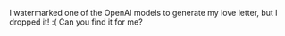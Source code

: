 I watermarked one of the OpenAI models to generate my love letter, but I dropped it! :( Can you find it for me?
